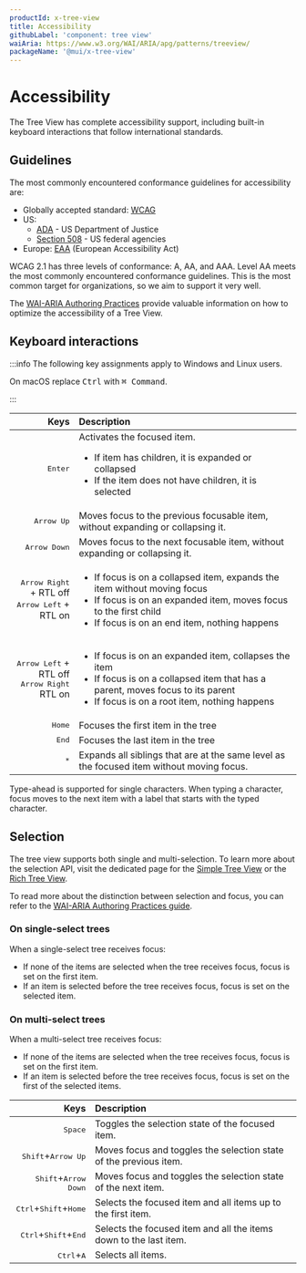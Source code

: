 ```yaml
---
productId: x-tree-view
title: Accessibility
githubLabel: 'component: tree view'
waiAria: https://www.w3.org/WAI/ARIA/apg/patterns/treeview/
packageName: '@mui/x-tree-view'
---
```


# Accessibility

<p class="description">The Tree View has complete accessibility support, including built-in keyboard interactions that follow international standards.</p>

## Guidelines

The most commonly encountered conformance guidelines for accessibility are:

- Globally accepted standard: [WCAG](https://www.w3.org/WAI/standards-guidelines/wcag/)
- US:
  - [ADA](https://www.ada.gov/) - US Department of Justice
  - [Section 508](https://www.section508.gov/) - US federal agencies
- Europe: [EAA](https://ec.europa.eu/social/main.jsp?catId=1202) (European Accessibility Act)

WCAG 2.1 has three levels of conformance: A, AA, and AAA.
Level AA meets the most commonly encountered conformance guidelines.
This is the most common target for organizations, so we aim to support it very well.

The [WAI-ARIA Authoring Practices](https://www.w3.org/WAI/ARIA/apg/patterns/treeview/) provide valuable information on how to optimize the accessibility of a Tree View.

## Keyboard interactions

:::info
The following key assignments apply to Windows and Linux users.

On macOS replace <kbd class="key">Ctrl</kbd> with <kbd class="key">⌘ Command</kbd>.

:::

|                                                                                          Keys | Description                                                                                                                                                                                                          |
| --------------------------------------------------------------------------------------------: | :------------------------------------------------------------------------------------------------------------------------------------------------------------------------------------------------------------------- |
|                                                                  <kbd class="key">Enter</kbd> | Activates the focused item. <ul><li>If item has children, it is expanded or collapsed</li><li>If the item does not have children, it is selected</li></ul>                                                           |
|                                                               <kbd class="key">Arrow Up</kbd> | Moves focus to the previous focusable item, without expanding or collapsing it.                                                                                                                                      |
|                                                             <kbd class="key">Arrow Down</kbd> | Moves focus to the next focusable item, without expanding or collapsing it.                                                                                                                                          |
| <kbd class="key">Arrow Right</kbd> + RTL off </br> <kbd class="key">Arrow Left</kbd> + RTL on | <ul><li>If focus is on a collapsed item, expands the item without moving focus</li><li>If focus is on an expanded item, moves focus to the first child</li><li>If focus is on an end item, nothing happens</li></ul> |
|   <kbd class="key">Arrow Left</kbd> + RTL off </br> <kbd class="key">Arrow Right</kbd> RTL on | <ul><li>If focus is on an expanded item, collapses the item</li><li>If focus is on a collapsed item that has a parent, moves focus to its parent</li><li>If focus is on a root item, nothing happens</li></ul>       |
|                                                                   <kbd class="key">Home</kbd> | Focuses the first item in the tree                                                                                                                                                                                   |
|                                                                    <kbd class="key">End</kbd> | Focuses the last item in the tree                                                                                                                                                                                    |
|                                                                     <kbd class="key">\*</kbd> | Expands all siblings that are at the same level as the focused item without moving focus.                                                                                                                            |

Type-ahead is supported for single characters. When typing a character, focus moves to the next item with a label that starts with the typed character.

## Selection

The tree view supports both single and multi-selection. To learn more about the selection API, visit the dedicated page for the [Simple Tree View](/x/react-tree-view/simple-tree-view/selection/) or the [Rich Tree View](/x/react-tree-view/rich-tree-view/selection/).

To read more about the distinction between selection and focus, you can refer to the [WAI-ARIA Authoring Practices guide](https://www.w3.org/WAI/ARIA/apg/practices/keyboard-interface/#kbd_focus_vs_selection).

### On single-select trees

When a single-select tree receives focus:

- If none of the items are selected when the tree receives focus, focus is set on the first item.
- If an item is selected before the tree receives focus, focus is set on the selected item.

### On multi-select trees

When a multi-select tree receives focus:

- If none of the items are selected when the tree receives focus, focus is set on the first item.
- If an item is selected before the tree receives focus, focus is set on the first of the selected items.

|                                                                                 Keys | Description                                                       |
| -----------------------------------------------------------------------------------: | :---------------------------------------------------------------- |
|                                                         <kbd class="key">Space</kbd> | Toggles the selection state of the focused item.                  |
|                         <kbd class="key">Shift</kbd>+<kbd class="key">Arrow Up</kbd> | Moves focus and toggles the selection state of the previous item. |
|                       <kbd class="key">Shift</kbd>+<kbd class="key">Arrow Down</kbd> | Moves focus and toggles the selection state of the next item.     |
| <kbd class="key">Ctrl</kbd>+<kbd class="key">Shift</kbd>+<kbd class="key">Home</kbd> | Selects the focused item and all items up to the first item.      |
|  <kbd class="key">Ctrl</kbd>+<kbd class="key">Shift</kbd>+<kbd class="key">End</kbd> | Selects the focused item and all the items down to the last item. |
|                                 <kbd class="key">Ctrl</kbd>+<kbd class="key">A</kbd> | Selects all items.                                                |
